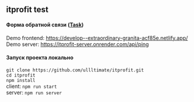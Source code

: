 ## itprofit test

#### Форма обратной связи ([Task](https://docs.google.com/document/d/15McTGIUDSiBfxyqZj5DQKPUSwRAxSsnpMswigCPclko/edit))
Demo frontend: https://develop--extraordinary-granita-acf85e.netlify.app/                
Demo server: https://itprofit-server.onrender.com/api/ping     

#### Запуск проекта локально
`git clone https://github.com/ullltimate/itprofit.git`             
`cd itprofit`             
`npm install`     
client: `npm run start`             
server: `npm run server`         


